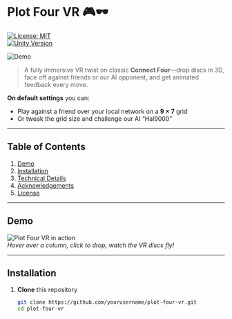 # Plot Four VR 🎮🕶️

[![License: MIT](https://img.shields.io/badge/License-MIT-blue.svg)](#license)  
[![Unity Version](https://img.shields.io/badge/Unity-6.6000.0.34f1-blue.svg)](#technical-details)  

![Demo](docs/demo.gif)

> A fully immersive VR twist on classic **Connect Four**—drop discs in 3D, face off against friends or our AI opponent, and get animated feedback every move.

**On default settings** you can:

- Play against a friend over your local network on a **9 × 7** grid  
- Or tweak the grid size and challenge our AI “Hal9000”  

---

## Table of Contents

1. [Demo](#demo)  
2. [Installation](#installation)  
3. [Technical Details](#technical-details)  
4. [Acknowledgements](#acknowledgements)  
5. [License](#license)  

---

## Demo

![Plot Four VR in action](docs/screenshot.png)  
*Hover over a column, click to drop, watch the VR discs fly!*

---

## Installation

1. **Clone** this repository  
   ```bash
   git clone https://github.com/yourusername/plot-four-vr.git
   cd plot-four-vr
